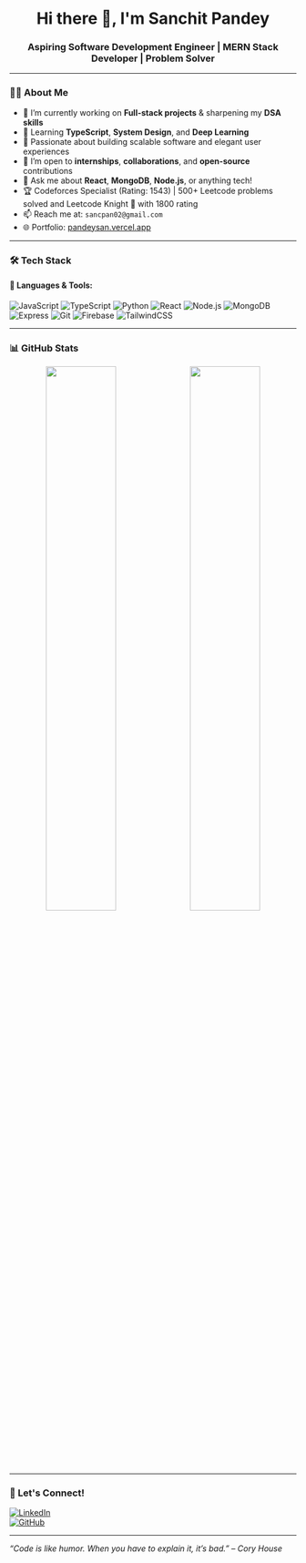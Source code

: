 <h1 align="center">Hi there 👋, I'm Sanchit Pandey</h1>
<h3 align="center">Aspiring Software Development Engineer | MERN Stack Developer | Problem Solver</h3>

---

### 🧑‍💻 About Me
- 🔭 I’m currently working on **Full-stack projects** & sharpening my **DSA skills**  
- 🌱 Learning **TypeScript**, **System Design**, and **Deep Learning**  
- 💼 Passionate about building scalable software and elegant user experiences  
- 👯 I’m open to **internships**, **collaborations**, and **open-source** contributions  
- 💬 Ask me about **React**, **MongoDB**, **Node.js**, or anything tech!  
- 🏆 Codeforces Specialist (Rating: 1543) | 500+ Leetcode problems solved  and Leetcode Knight 🗿 with 1800 rating
- 📫 Reach me at: `sancpan02@gmail.com`  
- 🌐 Portfolio: [pandeysan.vercel.app](https://pandeysan.vercel.app)

---

### 🛠️ Tech Stack
#### 🚀 Languages & Tools:
![JavaScript](https://img.shields.io/badge/-JavaScript-F7DF1E?logo=javascript&logoColor=black)
![TypeScript](https://img.shields.io/badge/-TypeScript-3178C6?logo=typescript&logoColor=white)
![Python](https://img.shields.io/badge/-Python-3776AB?logo=python&logoColor=white)
![React](https://img.shields.io/badge/-React-20232A?logo=react)
![Node.js](https://img.shields.io/badge/-Node.js-339933?logo=node.js&logoColor=white)
![MongoDB](https://img.shields.io/badge/-MongoDB-47A248?logo=mongodb&logoColor=white)
![Express](https://img.shields.io/badge/-Express-000000?logo=express&logoColor=white)
![Git](https://img.shields.io/badge/-Git-F05032?logo=git&logoColor=white)
![Firebase](https://img.shields.io/badge/-Firebase-FFCA28?logo=firebase&logoColor=black)
![TailwindCSS](https://img.shields.io/badge/-TailwindCSS-38B2AC?logo=tailwind-css&logoColor=white)

---

### 📊 GitHub Stats
<p align="center">
  <img src="https://github-readme-stats.vercel.app/api?username=pandeySAN&show_icons=true&theme=github_dark" width="49.5%"/>
  <img src="https://github-readme-streak-stats.herokuapp.com/?user=pandeySAN&theme=github-dark-blue" width="49.5%"/>
</p>

---

### 🔗 Let's Connect!
[![LinkedIn](https://img.shields.io/badge/-LinkedIn-0077B5?logo=linkedin&logoColor=white)](https://www.linkedin.com/in/pandeySAN)  
[![GitHub](https://img.shields.io/badge/-GitHub-181717?logo=github&logoColor=white)](https://github.com/pandeySAN)

---

_“Code is like humor. When you have to explain it, it’s bad.” – Cory House_